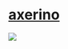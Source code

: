 # [axerino]([https://cdn.discordapp.com/attachments/308277637506138112/1165058396689543258/axerino.osk?ex=6545782f&is=6533032f&hm=d4226c0f68a3bf542db3a29a3ea93816f1a9f889cf8120ef5256a1b5b85b3be2&)
[![](https://i.imgur.com/1TAwhvm.png)](https://cdn.discordapp.com/attachments/308277637506138112/1165058396689543258/axerino.osk?ex=6545782f&is=6533032f&hm=d4226c0f68a3bf542db3a29a3ea93816f1a9f889cf8120ef5256a1b5b85b3be2&)
